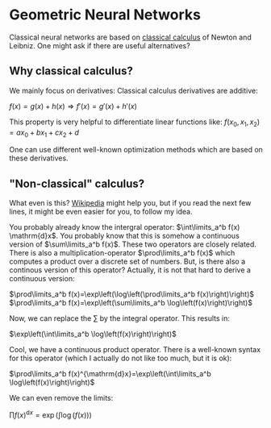 # Geometric Neural Networks

Classical neural networks are based on [classical calculus](https://en.wikipedia.org/wiki/Calculus) of Newton and Leibniz. One might ask if there are useful alternatives?

## Why classical calculus?

We mainly focus on derivatives: Classical calculus derivatives are additive:

$f(x)=g(x)+h(x)\Rightarrow f'(x)=g'(x)+h'(x)$

This property is very helpful to differentiate linear functions like:
$f(x_0, x_1, x_2)=a x_0 + b x_1 + c x_2 + d$

One can use different well-known optimization methods which are based on these derivatives.

## "Non-classical" calculus?

What even is this? [Wikipedia](https://en.wikipedia.org/wiki/List_of_derivatives_and_integrals_in_alternative_calculi) might help you, but if you read the next few lines, it might be even easier for you, to follow my idea.

You probably already know the intergral operator: $\int\limits_a^b f(x) \mathrm{d}x$. You probably know that this is somehow a continuous version of $\sum\limits_a^b f(x)$. These two operators are closely related. There is also a multiplication-operator $\prod\limits_a^b f(x)$ which computes a product over a discrete set of numbers. But, is there also a continous version of this operator? Actually, it is not that hard to derive a continuous version:

$\prod\limits_a^b f(x)=\exp\left(\log\left(\prod\limits_a^b f(x)\right)\right)$
$\prod\limits_a^b f(x)=\exp\left(\sum\limits_a^b \log\left(f(x)\right)\right)$

Now, we can replace the $\sum$ by the integral operator. This results in:

$\exp\left(\int\limits_a^b \log\left(f(x)\right)\right)$

Cool, we have a continuous product operator. There is a well-known syntax for this operator (which I actually do not like too much, but it is ok):

$\prod\limits_a^b f(x)^{\mathrm{d}x}=\exp\left(\int\limits_a^b \log\left(f(x)\right)\right)$

We can even remove the limits:

$\prod\limits f(x)^{\mathrm{d}x}=\exp\left(\int\limits \log\left(f(x)\right)\right)$
